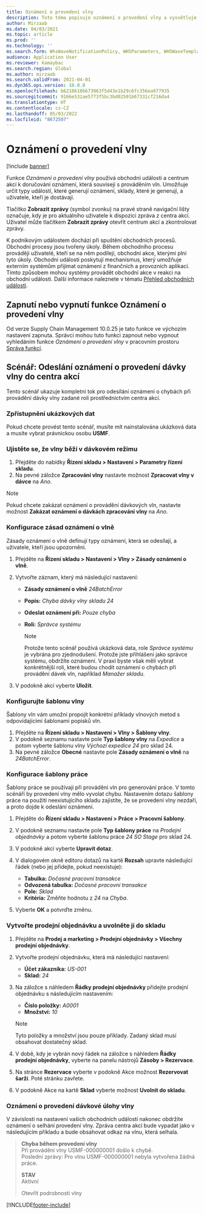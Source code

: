 ```yaml
---
title: Oznámení o provedení vlny
description: Toto téma popisuje oznámení o provedení vlny a vysvětluje, jak je nastavit.
author: Mirzaab
ms.date: 04/03/2021
ms.topic: article
ms.prod: ''
ms.technology: ''
ms.search.form: WhsWaveNotificationPolicy, WHSParameters, WHSWaveTemplateTable, BusinessEventsWorkspace
audience: Application User
ms.reviewer: kamaybac
ms.search.region: Global
ms.author: mirzaab
ms.search.validFrom: 2021-04-01
ms.dyn365.ops.version: 10.0.0
ms.openlocfilehash: b6218610b673963f5d43e1b29c6fc356ea977935
ms.sourcegitcommit: 9166e531ae5773f5bc3bd02501b67331cf216da4
ms.translationtype: HT
ms.contentlocale: cs-CZ
ms.lasthandoff: 05/03/2022
ms.locfileid: "8672507"
---
```

# <a name="wave-execution-notifications"></a>Oznámení o provedení vlny

[!include [banner](../includes/banner.md)]

Funkce *Oznámení o provedení vlny* používá obchodní události a centrum akcí k doručování oznámení, která souvisejí s prováděním vln. Umožňuje určit typy událostí, které generují oznámení, sklady, které je generují, a uživatele, kteří je dostávají.

Tlačítko **Zobrazit zprávy** (symbol zvonku) na pravé straně navigační lišty označuje, kdy je pro aktuálního uživatele k dispozici zpráva z centra akcí. Uživatel může tlačítkem **Zobrazit zprávy** otevřít centrum akcí a zkontrolovat zprávy.

K podnikovým událostem dochází při spuštění obchodních procesů. Obchodní procesy jsou tvořeny úkoly. Během obchodního procesu provádějí uživatelé, kteří se na něm podílejí, obchodní akce, kterými plní tyto úkoly. Obchodní události poskytují mechanismus, který umožňuje externím systémům přijímat oznámení z finančních a provozních aplikací. Tímto způsobem mohou systémy provádět obchodní akce v reakci na obchodní události. Další informace naleznete v tématu [Přehled obchodních událostí](../../fin-ops-core/dev-itpro/business-events/home-page.md).

## <a name="turn-the-wave-execution-notifications-feature-on-or-off"></a>Zapnutí nebo vypnutí funkce Oznámení o provedení vlny

Od verze Supply Chain Management 10.0.25 je tato funkce ve výchozím nastavení zapnuta. Správci mohou tuto funkci zapnout nebo vypnout vyhledáním funkce *Oznámení o provedení vlny* v pracovním prostoru [Správa funkcí](../../fin-ops-core/fin-ops/get-started/feature-management/feature-management-overview.md).

## <a name="scenario-send-wave-batch-execution-notifications-to-the-action-center"></a>Scénář: Odeslání oznámení o provedení dávky vlny do centra akcí

Tento scénář ukazuje kompletní tok pro odesílání oznámení o chybách při provádění dávky vlny zadané roli prostřednictvím centra akcí.

### <a name="make-demo-data-available"></a>Zpřístupnění ukázkových dat

Pokud chcete provést tento scénář, musíte mít nainstalována ukázková data a musíte vybrat právnickou osobu **USMF**.

### <a name="make-sure-that-waves-are-run-in-batch-mode"></a>Ujistěte se, že vlny běží v dávkovém režimu

1. Přejděte do nabídky **Řízení skladu \> Nastavení \> Parametry řízení skladu**.
1. Na pevné záložce **Zpracování vlny** nastavte možnost **Zpracovat vlny v dávce** na *Ano*.

> [!NOTE]
> Pokud chcete zakázat oznámení o provádění dávkových vln, nastavte možnost **Zakázat oznámení o dávkách zpracování vlny** na *Ano*.

### <a name="configure-a-wave-notification-policy"></a>Konfigurace zásad oznámení o vlně

Zásady oznámení o vlně definují typy oznámení, která se odesílají, a uživatele, kteří jsou upozorněni.

1. Přejděte na **Řízení skladu \> Nastavení \> Vlny \> Zásady oznámení o vlně**.
1. Vytvořte záznam, který má následující nastavení:

    - **Zásady oznámení o vlně** *24BatchError*
    - **Popis:** *Chyba dávky vlny skladu 24*
    - **Odeslat oznámení při:** *Pouze chyba*
    - **Roli:** *Správce systému*

        > [!NOTE]
        > Protože tento scénář používá ukázková data, role *Správce systému* je vybrána pro zjednodušení. Protože jste přihlášeni jako správce systému, obdržíte oznámení. V praxi byste však měli vybrat konkrétnější roli, které budou chodit oznámení o chybách při provádění dávek vln, například *Manažer skladu*.

1. V podokně akcí vyberte **Uložit**.

### <a name="configure-a-wave-template"></a>Konfigurujte šablonu vlny

Šablony vln vám umožní propojit konkrétní příklady vlnových metod s odpovídajícími šablonami popisků vln.

1. Přejděte na **Řízení skladu \> Nastavení \> Vlny \> Šablony vlny**.
1. V podokně seznamu nastavte pole **Typ šablony vlny** na *Expedice* a potom vyberte šablonu vlny *Výchozí expedice 24* pro sklad 24.
1. Na pevné záložce **Obecné** nastavte pole **Zásady oznámení o vlně** na *24BatchError*.

### <a name="configure-a-work-template"></a>Konfigurace šablony práce

Šablony práce se používají při provádění vln pro generování práce. V tomto scénáři by provedení vlny mělo vyvolat chybu. Nastavením dotazu šablony práce na použití neexistujícího skladu zajistíte, že se provedení vlny nezdaří, a proto dojde k odeslání oznámení.

1. Přejděte do **Řízení skladu \> Nastavení \> Práce \> Pracovní šablony**.
1. V podokně seznamu nastavte pole **Typ šablony práce** na *Prodejní objednávky* a potom vyberte šablonu práce *24 SO Stage* pro sklad 24.
1. V podokně akcí vyberte **Upravit dotaz**.
1. V dialogovém okně editoru dotazů na kartě **Rozsah** upravte následující řádek (nebo jej přidejte, pokud neexistuje):

    - **Tabulka:** *Dočasné pracovní transakce*
    - **Odvozená tabulka:** *Dočasné pracovní transakce*
    - **Pole:** *Sklad*
    - **Kritéria:** Změňte hodnotu z *24* na *Chyba*.

1. Vyberte **OK** a potvrďte změnu.

### <a name="create-a-sales-order-and-release-it-to-the-warehouse"></a>Vytvořte prodejní objednávku a uvolněte ji do skladu

1. Přejděte na **Prodej a marketing \> Prodejní objednávky \> Všechny prodejní objednávky**.
1. Vytvořte prodejní objednávku, která má následující nastavení:

    - **Účet zákazníka:** *US-001*
    - **Sklad:** *24*

1. Na záložce s náhledem **Řádky prodejní objednávky** přidejte prodejní objednávku s následujícím nastavením:

    - **Číslo položky:** *A0001*
    - **Množství:** *10*

    > [!NOTE]
    > Tyto položky a množství jsou pouze příklady. Zadaný sklad musí obsahovat dostatečný sklad.

1. V době, kdy je vybrán nový řádek na záložce s náhledem **Řádky prodejní objednávky**, vyberte na panelu nástrojů **Zásoby \> Rezervace**.
1. Na stránce **Rezervace** vyberte v podokně Akce možnost **Rezervovat šarži**. Poté stránku zavřete.
1. V podokně Akce na kartě **Sklad** vyberte možnost **Uvolnit do skladu**.

### <a name="notifications-from-wave-batch-job-execution"></a>Oznámení o provedení dávkové úlohy vlny

V závislosti na nastavení vašich obchodních událostí nakonec obdržíte oznámení o selhání provedení vlny. Zpráva centra akcí bude vypadat jako v následujícím příkladu a bude obsahovat odkaz na vlnu, která selhala.

> **Chyba během provedení vlny**  
> Při provádění vlny USMF-000000001 došlo k chybě.  
> Poslední zprávy: Pro vlnu USMF-000000001 nebyla vytvořena žádná práce.
>
> **STAV**  
> Aktivní
>
> Otevřít podrobnosti vlny

[!INCLUDE[footer-include](../../includes/footer-banner.md)]

